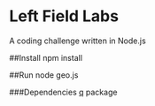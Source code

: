 # Left Field Labs
A coding challenge written in Node.js

##Install
npm install

##Run
node geo.js

###Dependencies
[q](https://npmjs.org/package/q) package